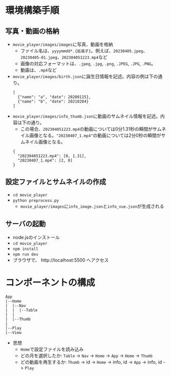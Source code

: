 # 環境構築手順

## 写真・動画の格納
* `movie_player/images/images`に写真、動画を格納
  * ファイル名は、`yyyymmdd*.{拡張子}`。例えば、`20230405.jpeg`、`20230405-01.jpeg`、`202304051223.mp4`など
  * 画像の対応フォーマットは、`.jpeg`, `.jpg`, `.png`, `.JPEG`, `.JPG`, `.PNG`。
  * 動画は、`.mp4`など
* `movie_player/images/birth.json`に誕生日情報を記述。内容の例は下の通り。
  ```
  [
    {"name": "a", "date": 20200115},
    {"name": "b", "date": 20210204}
  ]
  ```
* `movie_player/images/info_thumb.json`に動画のサムネイル情報を記述。内容は下の通り。
  * この場合、`202304051223.mp4`の動画については0分1.31秒の瞬間がサムネイル画像となる。`"20230407_1.mp4"`の動画については2分0秒の瞬間がサムネイル画像となる。
  ```
  {
    "202304051223.mp4": [0, 1.31],
    "20230407_1.mp4": [2, 0]
  }
  ```

## 設定ファイルとサムネイルの作成
* `cd movie_player`
* `python preprocess.py`
  * `movie_player/images`に`info_image.json`と`info_vue.json`が生成される

## サーバの起動

* node.jsのインストール
* `cd movie_player`
* `npm install`
* `npm run dev`
* ブラウザで、 http://localhost:5500 へアクセス

# コンポーネントの構成

```
App
|--Home
|  |--Nav
|  |  |--Table
|  |
|  |--Thumb
|
|--Play
|--View
```

* 思想
  * `Home`で設定ファイルを読み込み
  * どの月を選択したか: `Table` -> `Nav` -> `Home` -> `App` -> `Home` -> `Thumb`
  * どの動画を再生するか: `Thumb` -> id -> `Home` -> info, id -> `App` -> info, id -> `Play`
